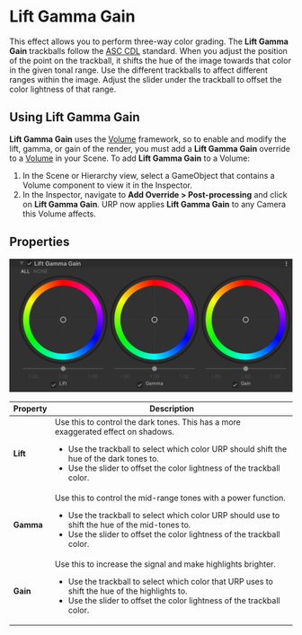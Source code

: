 # Lift Gamma Gain

This effect allows you to perform three-way color grading. The **Lift Gamma Gain** trackballs follow the [ASC CDL](<https://en.wikipedia.org/wiki/ASC_CDL>) standard. When you adjust the position of the point on the trackball, it shifts the hue of the image towards that color in the given tonal range. Use the different trackballs to affect different ranges within the image. Adjust the slider under the trackball to offset the color lightness of that range.

## Using Lift Gamma Gain

**Lift Gamma Gain** uses the [Volume](Volumes.md) framework, so to enable and modify the lift, gamma, or gain of the render, you must add a **Lift Gamma Gain** override to a [Volume](Volumes.md) in your Scene. To add **Lift Gamma Gain** to a Volume:

1. In the Scene or Hierarchy view, select a GameObject that contains a Volume component to view it in the Inspector.
2. In the Inspector, navigate to **Add Override > Post-processing** and click on **Lift Gamma Gain**. URP now applies **Lift Gamma Gain** to any Camera this Volume affects.

## Properties

![](Images/Inspectors/LiftGammaGain.png)

| **Property** | **Description**                                              |
| ------------ | ------------------------------------------------------------ |
| **Lift**     | Use this to control the dark tones. This has a more exaggerated effect on shadows.<ul><li>Use the trackball to select which color URP should shift the hue of the dark tones to.</li><li>Use the slider to offset the color lightness of the trackball color.</li></ul> |
| **Gamma**    | Use this to control the mid-range tones with a power function.<ul><li>Use the trackball to select which color URP should use to shift the hue of the mid-tones to.</li><li>Use the slider to offset the color lightness of the trackball color.</li></ul> |
| **Gain**     | Use this to increase the signal and make highlights brighter.<ul><li>Use the trackball to select which color that URP uses to shift the hue of the highlights to.</li><li>Use the slider to offset the color lightness of the trackball color.</li></ul> |
